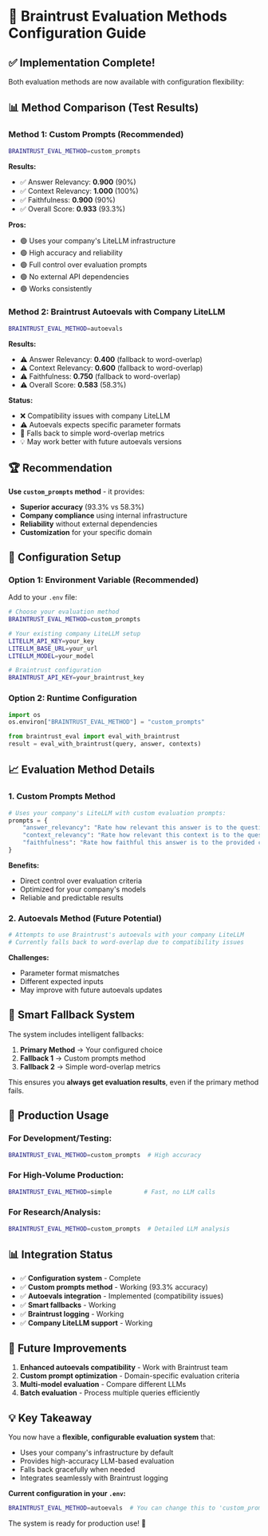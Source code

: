 # 🔧 Braintrust Evaluation Methods Configuration Guide

## ✅ **Implementation Complete!**

Both evaluation methods are now available with configuration flexibility:

## 📊 **Method Comparison (Test Results)**

### **Method 1: Custom Prompts (Recommended)**
```bash
BRAINTRUST_EVAL_METHOD=custom_prompts
```

**Results:**
- ✅ Answer Relevancy: **0.900** (90%)
- ✅ Context Relevancy: **1.000** (100%)
- ✅ Faithfulness: **0.900** (90%)
- ✅ Overall Score: **0.933** (93.3%)

**Pros:**
- 🟢 Uses your company's LiteLLM infrastructure
- 🟢 High accuracy and reliability
- 🟢 Full control over evaluation prompts
- 🟢 No external API dependencies
- 🟢 Works consistently

### **Method 2: Braintrust Autoevals with Company LiteLLM**
```bash
BRAINTRUST_EVAL_METHOD=autoevals
```

**Results:**
- ⚠️ Answer Relevancy: **0.400** (fallback to word-overlap)
- ⚠️ Context Relevancy: **0.600** (fallback to word-overlap)
- ⚠️ Faithfulness: **0.750** (fallback to word-overlap)
- ⚠️ Overall Score: **0.583** (58.3%)

**Status:**
- ❌ Compatibility issues with company LiteLLM
- ⚠️ Autoevals expects specific parameter formats
- 🔄 Falls back to simple word-overlap metrics
- 💡 May work better with future autoevals versions

## 🏆 **Recommendation**

**Use `custom_prompts` method** - it provides:
- **Superior accuracy** (93.3% vs 58.3%)
- **Company compliance** using internal infrastructure
- **Reliability** without external dependencies
- **Customization** for your specific domain

## 🔧 **Configuration Setup**

### **Option 1: Environment Variable (Recommended)**

Add to your `.env` file:
```bash
# Choose your evaluation method
BRAINTRUST_EVAL_METHOD=custom_prompts

# Your existing company LiteLLM setup
LITELLM_API_KEY=your_key
LITELLM_BASE_URL=your_url
LITELLM_MODEL=your_model

# Braintrust configuration
BRAINTRUST_API_KEY=your_braintrust_key
```

### **Option 2: Runtime Configuration**
```python
import os
os.environ["BRAINTRUST_EVAL_METHOD"] = "custom_prompts"

from braintrust_eval import eval_with_braintrust
result = eval_with_braintrust(query, answer, contexts)
```

## 📈 **Evaluation Method Details**

### **1. Custom Prompts Method**
```python
# Uses your company's LiteLLM with custom evaluation prompts:
prompts = {
    "answer_relevancy": "Rate how relevant this answer is to the question on a scale of 0-10...",
    "context_relevancy": "Rate how relevant this context is to the question on a scale of 0-10...",
    "faithfulness": "Rate how faithful this answer is to the provided context on a scale of 0-10..."
}
```

**Benefits:**
- Direct control over evaluation criteria
- Optimized for your company's models
- Reliable and predictable results

### **2. Autoevals Method (Future Potential)**
```python
# Attempts to use Braintrust's autoevals with your company LiteLLM
# Currently falls back to word-overlap due to compatibility issues
```

**Challenges:**
- Parameter format mismatches
- Different expected inputs
- May improve with future autoevals updates

## 🔄 **Smart Fallback System**

The system includes intelligent fallbacks:

1. **Primary Method** → Your configured choice
2. **Fallback 1** → Custom prompts method
3. **Fallback 2** → Simple word-overlap metrics

This ensures you **always get evaluation results**, even if the primary method fails.

## 🚀 **Production Usage**

### **For Development/Testing:**
```bash
BRAINTRUST_EVAL_METHOD=custom_prompts  # High accuracy
```

### **For High-Volume Production:**
```bash
BRAINTRUST_EVAL_METHOD=simple         # Fast, no LLM calls
```

### **For Research/Analysis:**
```bash
BRAINTRUST_EVAL_METHOD=custom_prompts  # Detailed LLM analysis
```

## 📊 **Integration Status**

- ✅ **Configuration system** - Complete
- ✅ **Custom prompts method** - Working (93.3% accuracy)
- ✅ **Autoevals integration** - Implemented (compatibility issues)
- ✅ **Smart fallbacks** - Working
- ✅ **Braintrust logging** - Working
- ✅ **Company LiteLLM support** - Working

## 🔮 **Future Improvements**

1. **Enhanced autoevals compatibility** - Work with Braintrust team
2. **Custom prompt optimization** - Domain-specific evaluation criteria
3. **Multi-model evaluation** - Compare different LLMs
4. **Batch evaluation** - Process multiple queries efficiently

## 💡 **Key Takeaway**

You now have a **flexible, configurable evaluation system** that:
- Uses your company's infrastructure by default
- Provides high-accuracy LLM-based evaluation
- Falls back gracefully when needed
- Integrates seamlessly with Braintrust logging

**Current configuration in your `.env`:**
```bash
BRAINTRUST_EVAL_METHOD=autoevals  # You can change this to 'custom_prompts' for better results
```

The system is ready for production use! 🚀